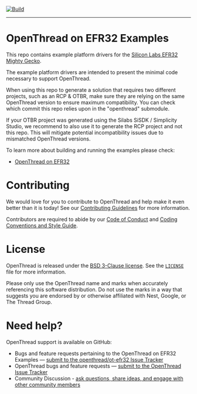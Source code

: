 [![Build][ot-gh-action-build-svg]][ot-gh-action-build]

[ot-gh-action-build]: https://github.com/openthread/ot-efr32/actions?query=workflow%3ABuild+branch%3Amain+event%3Apush
[ot-gh-action-build-svg]: https://github.com/openthread/ot-efr32/workflows/Build/badge.svg?branch=main&event=push

---

# OpenThread on EFR32 Examples

This repo contains example platform drivers for the [Silicon Labs EFR32 Mighty Gecko][efr32mg].

[efr32mg]: https://www.silabs.com/support/getting-started/mesh-networking/thread/mighty-gecko

The example platform drivers are intended to present the minimal code necessary to support OpenThread.

When using this repo to generate a solution that requires two different projects, such as an RCP & OTBR, make sure they are relying on the same OpenThread version to ensure maximum compatibility. You can check which commit this repo relies upon in the "openthread" submodule.

If your OTBR project was generated using the Silabs SiSDK / Simplicity Studio, we recommend to also use it to generate the RCP project and not this repo. This will mitigate potential incompatibility issues due to mismatched OpenThread versions.

To learn more about building and running the examples please check:

- [OpenThread on EFR32][efr32-page]

[efr32-page]: ./src/README.md

# Contributing

We would love for you to contribute to OpenThread and help make it even better than it is today! See our [Contributing Guidelines](https://github.com/openthread/openthread/blob/main/CONTRIBUTING.md) for more information.

Contributors are required to abide by our [Code of Conduct](https://github.com/openthread/openthread/blob/main/CODE_OF_CONDUCT.md) and [Coding Conventions and Style Guide](https://github.com/openthread/openthread/blob/main/STYLE_GUIDE.md).

# License

OpenThread is released under the [BSD 3-Clause license](https://github.com/openthread/ot-efr32/blob/main/LICENSE). See the [`LICENSE`](https://github.com/openthread/ot-efr32/blob/main/LICENSE) file for more information.

Please only use the OpenThread name and marks when accurately referencing this software distribution. Do not use the marks in a way that suggests you are endorsed by or otherwise affiliated with Nest, Google, or The Thread Group.

# Need help?

OpenThread support is available on GitHub:

- Bugs and feature requests pertaining to the OpenThread on EFR32 Examples — [submit to the openthread/ot-efr32 Issue Tracker](https://github.com/openthread/ot-efr32/issues)
- OpenThread bugs and feature requests — [submit to the OpenThread Issue Tracker](https://github.com/openthread/openthread/issues)
- Community Discussion - [ask questions, share ideas, and engage with other community members](https://github.com/openthread/openthread/discussions)
